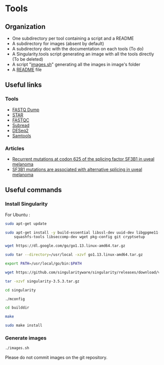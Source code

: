 # Tools

## Organization

* One subdirectory per tool containing a script and a README
* A subdirectory for images (absent by default)
* A subdirectory doc with the documentation on each tools (To do)
* A Singularity.tools script generating an image with all the tools directly (To be deleted)
* A script "[images.sh](./images.sh)" generating all the images in image's folder
* A [README](./README.md) file

## Useful links

### Tools
* [FASTQ Dump](https://github.com/ncbi/sra-tools/)
* [STAR](https://github.com/alexdobin/STAR)
* [FASTQC](https://www.bioinformatics.babraham.ac.uk/projects/fastqc/)
* [Subread](https://subread.sourceforge.net/)
* [DESeq2](https://bioconductor.org/packages/release/bioc/html/DESeq2.html)
* [Samtools](http://www.htslib.org/)

### Articles
* [Recurrent mutations at codon 625 of the splicing factor SF3B1 in uveal melanoma](https://pubmed.ncbi.nlm.nih.gov/23313955/)
* [SF3B1 mutations are associated with alternative splicing in uveal melanoma](https://pubmed.ncbi.nlm.nih.gov/23861464/)

## Useful commands

### Install Singularity

For Ubuntu :

```bash
sudo apt-get update

sudo apt-get install -y build-essential libssl-dev uuid-dev libgpgme11-dev \
    squashfs-tools libseccomp-dev wget pkg-config git cryptsetup 
```

```bash
wget https://dl.google.com/go/go1.13.linux-amd64.tar.gz

sudo tar --directory=/usr/local -xzvf go1.13.linux-amd64.tar.gz

export PATH=/usr/local/go/bin:$PATH
```

```bash
wget https://github.com/singularityware/singularity/releases/download/v3.5.3/singularity-3.5.3.tar.gz

tar -xzvf singularity-3.5.3.tar.gz
```

```bash
cd singularity

./mconfig

cd builddir

make

sudo make install
```

### Generate images
```bash
./images.sh
```
Please do not commit images on the git repository.